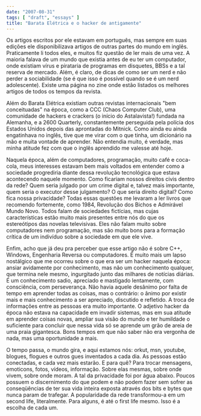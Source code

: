 ```yaml
---
date: "2007-08-31"
tags: [ "draft", "essays" ]
title: "Barata Elétrica e o hacker de antigamente"
---
```


Os artigos escritos por ele estavam em português, mas sempre em suas edições ele disponibilizava artigos de outras partes do mundo em inglês. Praticamente li todos eles, e muitos fiz questão de ler mais de uma vez. A maioria falava de um mundo que existia antes de eu ter um computador, onde existiam vírus e pirataria de programas em disquetes, BBSs e a tal reserva de mercado. Além, é claro, de dicas de como ser um nerd e não perder a sociabilidade (se é que isso é possível quando se é um nerd adolescente). Existe uma página no zine onde estão listados os melhores artigos de todos os tempos da revista.

Além do Barata Elétrica existiam outras revistas internacionais "bem conceituadas" na época, como a CCC (Chaos Computer Club), uma comunidade de hackers e crackers (o início do Astalavista!) fundada na Alemanha, e a 2600 Quarterly, constantemente perseguida pela polícia dos Estados Unidos depois das aprontadas do Mitnick. Como ainda eu ainda engatinhava no inglês, tive que me virar com o que tinha, um dicionário na mão e muita vontade de aprender. Não entendia muito, é verdade, mas minha atitude fez com que o inglês aprendido me valesse até hoje.

Naquela época, além de computadores, programação, muito café e coca-cola, meus interesses estavam bem mais voltados em entender como a sociedade progrediria diante dessa revolução tecnológica que estava acontecendo naquele momento. Como ficariam nossos direitos civis dentro da rede? Quem seria julgado por um crime digital e, talvez mais importante, quem seria o executor desse julgamento? O que seria direito digital? Como fica nossa privacidade? Todas essas questões me levaram a ler livros que recomendo fortemente, como 1984, Revolução dos Bichos e Admirável Mundo Novo. Todos falam de sociedades fictícias, mas cujas características estão muito mais presentes entre nós do que os estereótipos das novelas televisivas. Eles não falam muito sobre computadores nem programação, mas são muito bons para a formação crítica de um indivíduo sobre a sociedade em que ele vive.

Enfim, acho que já deu pra perceber que esse artigo não é sobre C++, Windows, Engenharia Reversa ou computadores. É muito mais um lapso nostálgico que me ocorreu sobre o que era ser um hacker naquela época: ansiar avidamente por conhecimento, mas não um conhecimento qualquer, que termina nele mesmo, ingurgitado junto das milhares de notícias diárias. É um conhecimento sadio, apreciado e mastigado lentamente, com consciência, com perseverança. Não havia aquele desânimo por falta de tempo em aprender todas as coisas, mas o contrário: o ânimo por existir mais e mais conhecimento a ser apreciado, discutido e refletido. A troca de informações entre as pessoas era muito importante. O adjetivo hacker da época não estava na capacidade em invadir sistemas, mas em sua atitude em aprender coisas novas, ampliar sua visão do mundo e ter humildade o suficiente para concluir que nessa vida só se aprende um grão de areia de uma praia gigantesca. Bons tempos em que não saber não era vergonha de nada, mas uma oportunidade a mais.

O tempo passa, o mundo gira, e aqui estamos nós: orkut, msn, youtube, blogues, flogues e outros gues inventados a cada dia. As pessoas estão conectadas, e cada vez mais estarão. E para quê? Para trocar mensagens, emoticons, fotos, vídeos, informação. Sobre elas mesmas, sobre onde vivem, sobre onde moram. A tal da privacidade foi por água abaixo. Poucos possuem o discernimento do que podem e não podem fazer sem sofrer as conseqüências de ter sua vida inteira exposta através dos bits e bytes que nunca param de trafegar. A popularidade da rede transformou-a em um second life, literalmente. Para alguns, é até o first life mesmo. Isso é a escolha de cada um.

